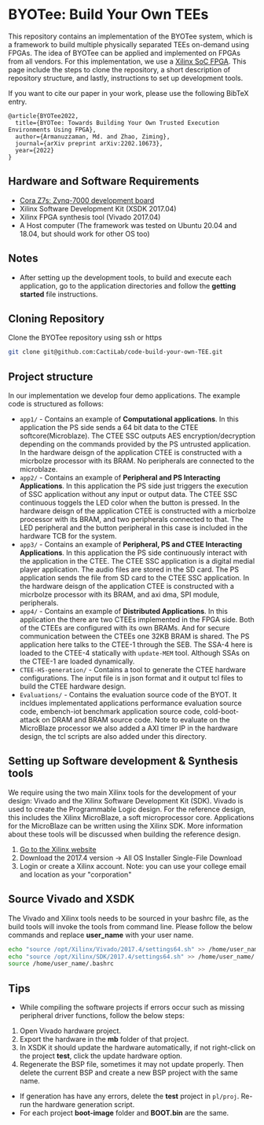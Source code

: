 # BYOTee: Build Your Own TEEs
This repository contains an implementation of the BYOTee system, which is a framework to build multiple physically separated TEEs on-demand using FPGAs. The idea of BYOTee can be applied and implemented on FPGAs from all vendors. For this implementation, we use a [Xilinx SoC FPGA](https://digilent.com/shop/cora-z7-zynq-7000-single-core-and-dual-core-options-for-arm-fpga-soc-development/). 
This page include the steps to clone the repository, a short description of repository structure, and lastly, instructions to set up development tools.

If you want to cite our paper in your work, please use the following BibTeX entry.

```
@article{BYOTee2022,
  title={BYOTee: Towards Building Your Own Trusted Execution Environments Using FPGA},
  author={Armanuzzaman, Md. and Zhao, Ziming},
  journal={arXiv preprint arXiv:2202.10673},
  year={2022}
}
```

## Hardware and Software Requirements

* [Cora Z7s: Zynq-7000 development board](https://digilent.com/shop/cora-z7-zynq-7000-single-core-and-dual-core-options-for-arm-fpga-soc-development/)
* Xilinx Software Development Kit (XSDK 2017.04)
* Xilinx FPGA synthesis tool (Vivado 2017.04)
* A Host computer (The framework was tested on Ubuntu 20.04 and 18.04, but should work for other OS too)

## Notes
* After setting up the development tools, to build and execute each application, go to the application directories and follow the **getting started** file instructions.


## Cloning Repository


Clone the BYOTee repository using ssh or https 
```bash
git clone git@github.com:CactiLab/code-build-your-own-TEE.git
``` 

## Project structure
In our implementation we develop four demo applications. The example code is structured as follows:
* `app1/` - Contains an example of **Computational applications**. In this application the PS side sends a 64 bit data to the CTEE softcore(Microblaze). The CTEE SSC outputs AES encryption/decryption depending on the commands provided by the PS untrusted application.
In the hardware deisgn of the application CTEE is constructed with a micrbolze processor with its BRAM.
No peripherals are connected to the microblaze.
* `app2/` - Contains an example of **Peripheral and PS Interacting Applications**. In this application the PS side just triggers the execution of SSC application without any input or output data. The CTEE SSC continuous toggels the LED color when the button is pressed.
In the hardware deisgn of the application CTEE is constructed with a micrbolze processor with its BRAM, and two peripherals connected to that.
The LED peripheral and the button peripheral in this case is included in the hardware TCB for the system.
* `app3/` - Contains an example of **Peripheral, PS and CTEE Interacting Applications**. In this application the PS side continuously interact with the application in the CTEE. The CTEE SSC application is a digital medial player application.
The audio files are stored in the SD card. The PS application sends the file from SD card to the CTEE SSC application.
In the hardware deisgn of the application CTEE is constructed with a micrbolze processor with its BRAM, and axi dma, SPI module, peripherals.
* `app4/` - Contains an example of **Distributed Applications**. In this application the there are two CTEEs implemented in the FPGA side. Both of the CTEEs are configured with its own BRAMs. And for secure communication between the CTEEs one 32KB BRAM is shared.
The PS application here talks to the CTEE-1 through the SEB. The SSA-4 here is loaded to the CTEE-4 statically with `update-MEM` tool. Although SSAs on the CTEE-1 are loaded dynamically.
* `CTEE-HS-generation/` - Contains a tool to generate the CTEE hardware configurations. The input file is in json format and it output tcl files to build the CTEE hardware design.
* `Evaluations/` - Contains the evaluation source code of the BYOT. It incldues implementated applications performance evaluation source code, embench-iot benchmark application source code, cold-boot-attack on DRAM and BRAM source code. Note to evaluate on the MicroBlaze processor we also added a AXI timer IP in the hardware design, the tcl scripts are also added under this directory.

## Setting up Software development & Synthesis tools
We require using the two main Xilinx tools for the development of your
design: Vivado and the Xilinx Software Development Kit (SDK). Vivado is used to create the
Programmable Logic design. For the reference design, this includes the Xilinx MicroBlaze, a soft
microprocessor core. Applications for the MicroBlaze can be written using the Xilinx SDK. More
information about these tools will be discussed when building the reference design.

 1. [Go to the Xilinx website](https://www.xilinx.com/support/download/index.html/content/xilinx/en/downloadNav/vivado-design-tools/archive.html)
 2. Download the 2017.4 version -> All OS Installer Single-File Download
 3. Login or create a Xilinx account. Note: you can use your college email and location as your "corporation"

## Source Vivado and XSDK
The Vivado and Xilinx tools needs to be sourced in your bashrc file, as the build tools will invoke the tools from command line. Please follow the below commands and replace **user_name** with your user name.
```bash
echo "source /opt/Xilinx/Vivado/2017.4/settings64.sh" >> /home/user_name/.bashrc
echo "source /opt/Xilinx/SDK/2017.4/settings64.sh" >> /home/user_name/.bashrc
source /home/user_name/.bashrc
```
## Tips
* While compiling the software projects if errors occur such as missing peripheral driver functions, follow the below steps:
1. Open Vivado hardware project.
2. Export the hardware in the **mb** folder of that project.
3. In XSDK it should update the hardware automatically, if not right-click on the project **test**, click the update hardware option.
4. Regenerate the BSP file, sometimes it may not update properly. Then delete the current BSP and create a new BSP project with the same name.

* If  generation has have any errors, delete the **test** project in ``pl/proj``. Re-run the hardware generation script.
* For each project **boot-image** folder and **BOOT.bin** are the same.
